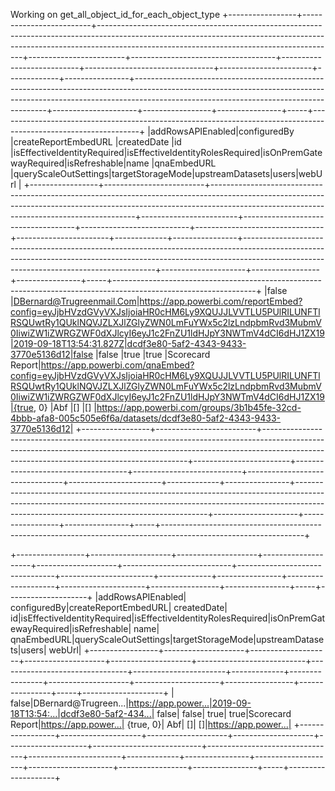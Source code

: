 Working on get_all_object_id_for_each_object_type
+-----------------+-------------------------+-----------------------------------------------------------------------------------------------------------------------------------------------------------------------------------------------------------------------+------------------------+------------------------------------+---------------------------+--------------------------------+-----------------------+-------------+----------------+--------------------------------------------------------------------------------------------------------------------------------------------------------------------------------------------------------------------+---------------------+-----------------+----------------+-----+-----------------------------------------------------------------------------------------------------------------+
|addRowsAPIEnabled|configuredBy             |createReportEmbedURL                                                                                                                                                                                                   |createdDate             |id                                  |isEffectiveIdentityRequired|isEffectiveIdentityRolesRequired|isOnPremGatewayRequired|isRefreshable|name            |qnaEmbedURL                                                                                                                                                                                                         |queryScaleOutSettings|targetStorageMode|upstreamDatasets|users|webUrl                                                                                                           |
+-----------------+-------------------------+-----------------------------------------------------------------------------------------------------------------------------------------------------------------------------------------------------------------------+------------------------+------------------------------------+---------------------------+--------------------------------+-----------------------+-------------+----------------+--------------------------------------------------------------------------------------------------------------------------------------------------------------------------------------------------------------------+---------------------+-----------------+----------------+-----+-----------------------------------------------------------------------------------------------------------------+
|false            |DBernard@Trugreenmail.Com|https://app.powerbi.com/reportEmbed?config=eyJjbHVzdGVyVXJsIjoiaHR0cHM6Ly9XQUJJLVVTLU5PUlRILUNFTlRSQUwtRy1QUklNQVJZLXJlZGlyZWN0LmFuYWx5c2lzLndpbmRvd3MubmV0IiwiZW1iZWRGZWF0dXJlcyI6eyJ1c2FnZU1ldHJpY3NWTmV4dCI6dHJ1ZX19|2019-09-18T13:54:31.827Z|dcdf3e80-5af2-4343-9433-3770e5136d12|false                      |false                           |true                   |true         |Scorecard Report|https://app.powerbi.com/qnaEmbed?config=eyJjbHVzdGVyVXJsIjoiaHR0cHM6Ly9XQUJJLVVTLU5PUlRILUNFTlRSQUwtRy1QUklNQVJZLXJlZGlyZWN0LmFuYWx5c2lzLndpbmRvd3MubmV0IiwiZW1iZWRGZWF0dXJlcyI6eyJ1c2FnZU1ldHJpY3NWTmV4dCI6dHJ1ZX19|{true, 0}            |Abf              |[]              |[]   |https://app.powerbi.com/groups/3b1b45fe-32cd-4bbb-afa8-005c505e6f6a/datasets/dcdf3e80-5af2-4343-9433-3770e5136d12|
+-----------------+-------------------------+-----------------------------------------------------------------------------------------------------------------------------------------------------------------------------------------------------------------------+------------------------+------------------------------------+---------------------------+--------------------------------+-----------------------+-------------+----------------+--------------------------------------------------------------------------------------------------------------------------------------------------------------------------------------------------------------------+---------------------+-----------------+----------------+-----+-----------------------------------------------------------------------------------------------------------------+

+-----------------+--------------------+--------------------+--------------------+--------------------+---------------------------+--------------------------------+-----------------------+-------------+----------------+--------------------+---------------------+-----------------+----------------+-----+--------------------+
|addRowsAPIEnabled|        configuredBy|createReportEmbedURL|         createdDate|                  id|isEffectiveIdentityRequired|isEffectiveIdentityRolesRequired|isOnPremGatewayRequired|isRefreshable|            name|         qnaEmbedURL|queryScaleOutSettings|targetStorageMode|upstreamDatasets|users|              webUrl|
+-----------------+--------------------+--------------------+--------------------+--------------------+---------------------------+--------------------------------+-----------------------+-------------+----------------+--------------------+---------------------+-----------------+----------------+-----+--------------------+
|            false|DBernard@Trugreen...|https://app.power...|2019-09-18T13:54:...|dcdf3e80-5af2-434...|                      false|                           false|                   true|         true|Scorecard Report|https://app.power...|            {true, 0}|              Abf|              []|   []|https://app.power...|
+-----------------+--------------------+--------------------+--------------------+--------------------+---------------------------+--------------------------------+-----------------------+-------------+----------------+--------------------+---------------------+-----------------+----------------+-----+--------------------+
